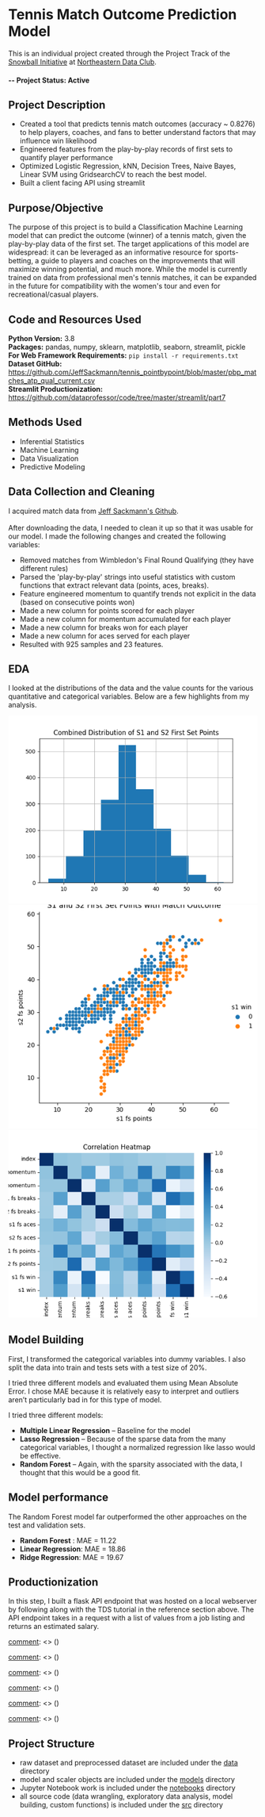 # Tennis Match Outcome Prediction Model
This is an individual project created through the Project Track of the [Snowball Initiative](https://dataclub.northeastern.edu/snowball/) at [Northeastern Data Club](http://www.https://dataclub.northeastern.edu/).

#### -- Project Status: Active

## Project Description
* Created a tool that predicts tennis match outcomes (accuracy ~ 0.8276) to help players, coaches, and fans to better understand factors that may influence win likelihood
* Engineered features from the play-by-play records of first sets to quantify player performance
* Optimized Logistic Regression, kNN, Decision Trees, Naive Bayes, Linear SVM using GridsearchCV to reach the best model. 
* Built a client facing API using streamlit

## Purpose/Objective
The purpose of this project is to build a Classification Machine Learning model that can predict the outcome (winner) of a tennis match, given the play-by-play data of the first set. The target applications of this model are widespread: it can be leveraged as an informative resource for sports-betting, a guide to players and coaches on the improvements that will maximize winning potential, and much more. While the model is currently trained on data from professional men's tennis matches, it can be expanded in the future for compatibility with the women's tour and even for recreational/casual players.

## Code and Resources Used 
**Python Version:** 3.8  
**Packages:** pandas, numpy, sklearn, matplotlib, seaborn, streamlit, pickle  
**For Web Framework Requirements:**  ```pip install -r requirements.txt```  
**Dataset GitHub:** https://github.com/JeffSackmann/tennis_pointbypoint/blob/master/pbp_matches_atp_qual_current.csv  
**Streamlit Productionization:** https://github.com/dataprofessor/code/tree/master/streamlit/part7

## Methods Used
* Inferential Statistics
* Machine Learning
* Data Visualization
* Predictive Modeling

## Data Collection and Cleaning
I acquired match data from [Jeff Sackmann's Github](https://github.com/JeffSackmann/tennis_pointbypoint/blob/master/pbp_matches_atp_qual_current.csv).
\
\
After downloading the data, I needed to clean it up so that it was usable for our model. I made the following changes and created the following variables:
* Removed matches from Wimbledon's Final Round Qualifying (they have different rules)
* Parsed the 'play-by-play' strings into useful statistics with custom functions that extract relevant data (points, aces, breaks).
* Feature engineered momentum to quantify trends not explicit in the data (based on consecutive points won)
* Made a new column for points scored for each player
* Made a new column for momentum accumulated for each player
* Made a new column for breaks won for each player
* Made a new column for aces served for each player
* Resulted with 925 samples and 23 features.

## EDA
I looked at the distributions of the data and the value counts for the various quantitative and categorical variables. Below are a few highlights from my analysis. 

![alt text](https://github.com/jjz17/Tennis-Match-Outcome-Prediction/blob/main/visualizations/s1_s2_points_histogram.png "First Set Points Distribution")
![alt text](https://github.com/jjz17/Tennis-Match-Outcome-Prediction/blob/main/visualizations/s1_s2_points_win_relplot.png "First Set Points Colored By Winner")
![alt text](https://github.com/jjz17/Tennis-Match-Outcome-Prediction/blob/main/visualizations/correlation_heatmap.png "Correlations")

## Model Building 

First, I transformed the categorical variables into dummy variables. I also split the data into train and tests sets with a test size of 20%.   

I tried three different models and evaluated them using Mean Absolute Error. I chose MAE because it is relatively easy to interpret and outliers aren’t particularly bad in for this type of model.   

I tried three different models:
*	**Multiple Linear Regression** – Baseline for the model
*	**Lasso Regression** – Because of the sparse data from the many categorical variables, I thought a normalized regression like lasso would be effective.
*	**Random Forest** – Again, with the sparsity associated with the data, I thought that this would be a good fit. 

## Model performance
The Random Forest model far outperformed the other approaches on the test and validation sets. 
*	**Random Forest** : MAE = 11.22
*	**Linear Regression**: MAE = 18.86
*	**Ridge Regression**: MAE = 19.67

## Productionization 
In this step, I built a flask API endpoint that was hosted on a local webserver by following along with the TDS tutorial in the reference section above. The API endpoint takes in a request with a list of values from a job listing and returns an estimated salary. 

[comment]: <> (### The Problem)

[comment]: <> (The outcomes of tennis matches are notoriously difficult to predict, due to the volatile nature of the sport: changes in momentum, effects from the audience, and a variety of other factors all contribute to its unpredictability. In this project, I tackle this historical challenge, by building a Machine Learning model that predicts the outcome of tennis matches solely based upon play-by-play data from the first set. )

[comment]: <> (### The Data)

[comment]: <> (I acquired match data from [Jeff Sackmann's Github]&#40;https://github.com/JeffSackmann/tennis_pointbypoint/blob/master/pbp_matches_atp_qual_current.csv&#41;. To parse the 'play-by-play' strings into useful statistics, I wrote a family of functions that extract relevant data &#40;points, aces, breaks&#41;. Furthermore, I performed feature engineering by quantifying the 'momentum' of a player based on consecutive points won. Through the process of data acquisition, cleaning, and wrangling, I ended up with 925 samples and 23 features. )

[comment]: <> (\)

[comment]: <> (\)

[comment]: <> (To do this, I plan on studying and normalizing tennis match data to discover particular features, and to engineer features of my own, which will be fed into a machine learning algorithm to have the match outcomes predicted. I will be looking to discover which variables are most indicative of the match outcomes, and to attempt to create new variables from the existing ones which will further aid the machine learning models. I also plan on testing the data with a variety of different models to determine which one produces the most accurate results.)

[comment]: <> (\)

[comment]: <> (\)

[comment]: <> (I will be testing a variety of classification algorithms, including Logistic Regression, k-Nearest Neighbors, etc.)

[comment]: <> (\)

[comment]: <> (\)

[comment]: <> (&#40;Provide more detailed overview of the project.  Talk a bit about your data sources and what questions and hypothesis you are exploring. What specific data analysis/visualization and modeling work are you using to solve the problem? What blockers and challenges are you facing?  Feel free to number or bullet point things here&#41;)

## Project Structure

- raw dataset and preprocessed dataset are included under the [data](https://github.com/jjz17/Tennis-Match-Outcome-Prediction/tree/main/data) directory
- model and scaler objects are included under the [models](https://github.com/jjz17/Tennis-Match-Outcome-Prediction/tree/main/models) directory
- Jupyter Notebook work is included under the [notebooks](https://github.com/jjz17/Tennis-Match-Outcome-Prediction/tree/main/notebooks) directory
- all source code (data wrangling, exploratory data analysis, model building, custom functions) is included under the [src](https://github.com/jjz17/Tennis-Match-Outcome-Prediction/tree/main/src) directory

[comment]: <> (## Needs of this project)

[comment]: <> (- frontend developers)

[comment]: <> (- data exploration/descriptive statistics)

[comment]: <> (- data processing/cleaning)

[comment]: <> (- statistical modeling)

[comment]: <> (- writeup/reporting)

[comment]: <> (- etc. &#40;be as specific as possible&#41;)

[comment]: <> (## Getting Started)

[comment]: <> (1. Clone this repo &#40;for help see this [tutorial]&#40;https://help.github.com/articles/cloning-a-repository/&#41;&#41;.)

[comment]: <> (2. Raw Data is being kept [here]&#40;Repo folder containing raw data&#41; within this repo.)

[comment]: <> (    *If using offline data mention that and how they may obtain the data from the froup&#41;*)
    
[comment]: <> (3. Data processing/transformation scripts are being kept [here]&#40;Repo folder containing data processing scripts/notebooks&#41;)

[comment]: <> (4. etc...)

[comment]: <> (*If your project is well underway and setup is fairly complicated &#40;ie. requires installation of many packages&#41; create another "setup.md" file and link to it here*  )

[comment]: <> (5. Follow setup [instructions]&#40;Link to file&#41;)

[comment]: <> (## Featured Notebooks/Analysis/Deliverables)

[comment]: <> (* [Notebook/Markdown/Slide Deck Title]&#40;link&#41;)

[comment]: <> (* [Notebook/Markdown/Slide DeckTitle]&#40;link&#41;)

[comment]: <> (* [Blog Post]&#40;link&#41;)
